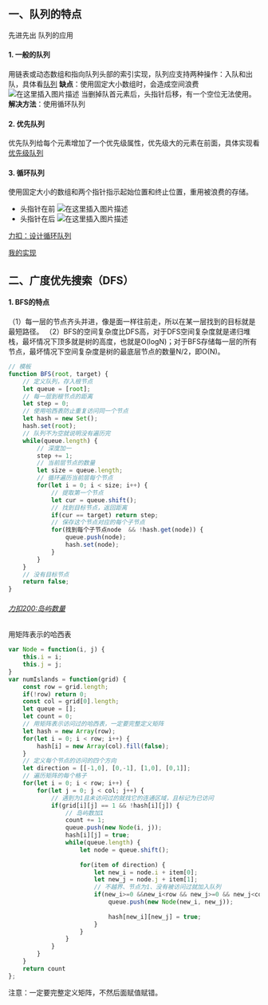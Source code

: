 ## 一、队列的特点
先进先出
队列的应用
#### 1. 一般的队列
用链表或动态数组和指向队列头部的索引实现，队列应支持两种操作：入队和出队，具体看[队列](https://github.com/Naturalvolume/Kathy-s-Algorithm/blob/master/%E9%98%9F%E5%88%97/queue.html)
**缺点**：使用固定大小数组时，会造成空间浪费
![在这里插入图片描述](https://img-blog.csdnimg.cn/20200505231543828.png?x-oss-process=image/watermark,type_ZmFuZ3poZW5naGVpdGk,shadow_10,text_aHR0cHM6Ly9ibG9nLmNzZG4ubmV0L3dlaXhpbl80MjU5Nzg4MA==,size_16,color_FFFFFF,t_70)
当删掉队首元素后，头指针后移，有一个空位无法使用。
**解决方法**：使用循环队列
#### 2. 优先队列
优先队列给每个元素增加了一个优先级属性，优先级大的元素在前面，具体实现看[优先级队列](https://github.com/Naturalvolume/Kathy-s-Algorithm/blob/master/%E9%98%9F%E5%88%97/PriorityQueue.html)
#### 3. 循环队列
使用固定大小的数组和两个指针指示起始位置和终止位置，重用被浪费的存储。
- 头指针在前
![在这里插入图片描述](https://img-blog.csdnimg.cn/2020050523185944.png?x-oss-process=image/watermark,type_ZmFuZ3poZW5naGVpdGk,shadow_10,text_aHR0cHM6Ly9ibG9nLmNzZG4ubmV0L3dlaXhpbl80MjU5Nzg4MA==,size_16,color_FFFFFF,t_70)
- 头指针在后
![在这里插入图片描述](https://img-blog.csdnimg.cn/20200505232037635.png?x-oss-process=image/watermark,type_ZmFuZ3poZW5naGVpdGk,shadow_10,text_aHR0cHM6Ly9ibG9nLmNzZG4ubmV0L3dlaXhpbl80MjU5Nzg4MA==,size_16,color_FFFFFF,t_70)

[力扣：设计循环队列](https://leetcode-cn.com/problems/design-circular-queue/)

[我的实现](https://github.com/Naturalvolume/Kathy-s-Algorithm/blob/master/%E9%98%9F%E5%88%97/roundQueue.html)

## 二、广度优先搜索（DFS）
#### 1. BFS的特点
（1）每一层的节点齐头并进，像是面一样往前走，所以在某一层找到的目标就是最短路径。
（2）BFS的空间复杂度比DFS高，对于DFS空间复杂度就是递归堆栈，最坏情况下顶多就是树的高度，也就是O(logN)；对于BFS存储每一层的所有节点，最坏情况下空间复杂度是树的最底层节点的数量N/2，即O(N)。

```javascript
// 模板
function BFS(root, target) {
	// 定义队列，存入根节点
	let queue = [root];
	// 每一层到根节点的距离
	let step = 0;
	// 使用哈西表防止重复访问同一个节点
	let hash = new Set();
	hash.set(root);
	// 队列不为空就说明没有遍历完
	while(queue.length) {
		// 深度加一
		step += 1;
		// 当前层节点的数量
		let size = queue.length;
		// 循环遍历当前层每个节点
		for(let i = 0; i < size; i++) {
			// 提取第一个节点
			let cur = queue.shift();
			// 找到目标节点，返回距离
			if(cur == target) return step;
			// 保存这个节点对应的每个子节点
			for(找到每个子节点node  && !hash.get(node)) {
				queue.push(node);
				hash.set(node);
			}
		}
	}
	// 没有目标节点
	return false;
}
```

###### [力扣200:岛屿数量](https://leetcode-cn.com/problems/number-of-islands/submissions/)
用矩阵表示的哈西表
```javascript
var Node = function(i, j) {
    this.i = i;
    this.j = j;
}
var numIslands = function(grid) {
    const row = grid.length;
    if(!row) return 0;
    const col = grid[0].length;
    let queue = [];
    let count = 0;
    // 用矩阵表示访问过的哈西表，一定要完整定义矩阵
    let hash = new Array(row);
    for(let i = 0; i < row; i++) {
        hash[i] = new Array(col).fill(false);
    }
    // 定义每个节点的访问的四个方向
    let direction = [[-1,0], [0,-1], [1,0], [0,1]];
    // 遍历矩阵的每个格子
    for(let i = 0; i < row; i++) {
        for(let j = 0; j < col; j++) {
            // 遇到为1且未访问过的就找它的连通区域，且标记为已访问
            if(grid[i][j] == 1 && !hash[i][j]) {
                // 岛屿数加1
                count += 1;
                queue.push(new Node(i, j));
                hash[i][j] = true;
                while(queue.length) {
                    let node = queue.shift();
                    
                    for(item of direction) {
                        let new_i = node.i + item[0];
                        let new_j = node.j + item[1];
                        // 不越界、节点为1、没有被访问过就加入队列
                        if(new_i>=0 &&new_i<row && new_j>=0 && new_j<col && grid[new_i][new_j] == 1 && !hash[new_i][new_j]) {
                            queue.push(new Node(new_i, new_j));
 
                            hash[new_i][new_j] = true;
                        }
                    }                   
                }
            }
        }
    }
    return count
};
```
注意：一定要完整定义矩阵，不然后面赋值赋错。